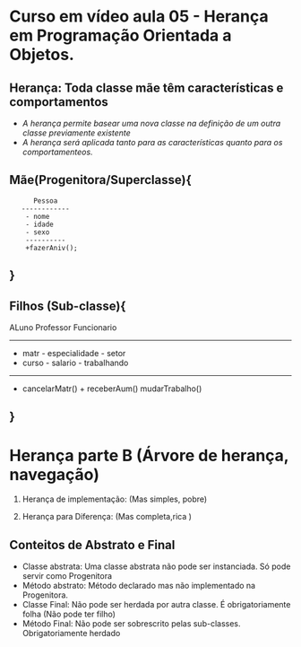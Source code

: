 # Curso em vídeo aula 05 - Herança em Programação Orientada a Objetos.

## Herança: Toda classe mãe têm características e comportamentos
- *A herança permite basear uma nova classe na definição de um outra classe previamente existente*
- *A herança será aplicada tanto para as características quanto para os comportamenteos.*
## Mãe(Progenitora/Superclasse){  
          Pessoa
       ------------   
        - nome
        - idade
        - sexo
        ----------
        +fazerAniv();
## }
 ## Filhos (Sub-classe){          
   ALuno              Professor      Funcionario
 ---------         --------------    -----------
  - matr           - especialidade    - setor
  - curso          -  salario         - trabalhando
  --------         ---------------   --------------
  + cancelarMatr() + receberAum()      mudarTrabalho() 
 ## }

 # Herança parte B (Árvore de herança, navegação)

 1. Herança de implementação: (Mas simples, pobre)

 2. Herança para Diferença: (Mas completa,rica )   

 ## Conteitos de Abstrato e Final

 * Classe abstrata:
 Uma classe abstrata não pode ser instanciada.  Só pode servir como Progenitora
 *  Método abstrato:
 Método declarado mas não implementado na Progenitora.
 * Classe Final:
 Não pode ser herdada por autra classe. É obrigatoriamente folha (Não pode ter filho)
 * Método Final:
 Não pode ser sobrescrito pelas sub-classes. Obrigatoriamente herdado 